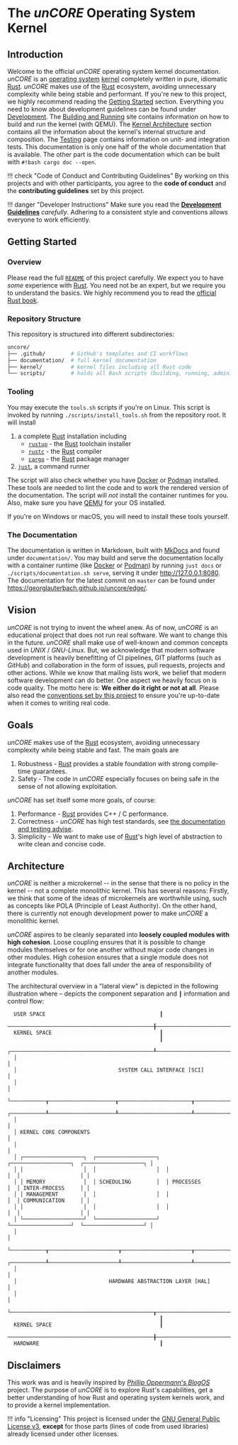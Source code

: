 # The _unCORE_ Operating System Kernel

## Introduction

Welcome to the official _unCORE_ operating system kernel documentation. _unCORE_ is an [operating system] [kernel] completely written in pure, idiomatic [Rust]. _unCORE_ makes use of the [Rust] ecosystem, avoiding unnecessary complexity while being stable and performant. If you're new to this project, we highly recommend reading the [Getting Started][docs::getting-started] section. Everything you need to know about development guidelines can be found under [Development][docs::development]. The [Building and Running][docs::building-and-running] site contains information on how to build and run the kernel (with QEMU). The [Kernel Architecture][docs::kernel-architecture] section contains all the information about the kernel's internal structure and composition. The [Testing][docs::testing] page contains information on unit- and integration tests. This documentation is only one half of the whole documentation that is available. The other part is the code documentation which can be built with `#!bash cargo doc --open`.

!!! check "Code of Conduct and Contributing Guidelines"
    By working on this projects and with other participants, you agree to the **code of conduct** and the **contributing guidelines** set by this project.

!!! danger "Developer Instructions"
    Make sure you read the [**Development Guidelines**][docs::development] _carefully_. Adhering to a consistent style and conventions allows everyone to work efficiently.

## Getting Started

### Overview

Please read the full [`README`](https://github.com/georglauterbach/uncore/blob/master/README.md) of this project carefully. We expect you to have _some_ experience with [Rust]. You need not be an expert, but we require you to understand the basics. We highly recommend you to read the [official Rust book].

### Repository Structure

This repository is structured into different subdirectories:

``` BASH
uncore/
├── .github/        # GitHub's templates and CI workflows
├── documentation/  # full kernel documentation
├── kernel/         # kernel files including all Rust code
└── scripts/        # holds all Bash scripts (building, running, administration, etc.)
```

### Tooling

You may execute the `tools.sh` scripts if you're on Linux. This script is invoked by running `./scripts/install_tools.sh` from the repository root. It will install

1. a complete [Rust] installation including
    - [`rustup`](https://rustup.rs/) - the [Rust] toolchain installer
    - [`rustc`](https://doc.rust-lang.org/rustc/what-is-rustc.html) - the [Rust] compiler
    - [`cargo`](https://doc.rust-lang.org/cargo/) - the [Rust] package manager
2. [`just`](https://github.com/casey/just), a command runner

The script will also check whether you have [Docker] or [Podman] installed. These tools are needed to lint the code and to work the rendered version of the documentation. The script will _not_ install the container runtimes for you. Also, make sure you have [QEMU] for your OS installed.

If you're on Windows or macOS, you will need to install these tools yourself.

### The Documentation

The documentation is written in Markdown, built with [MkDocs] and found under `documentation/`. You may build and serve the documentation locally with a container runtime (like [Docker] or [Podman]) by running `just docs` or `./scripts/documentation.sh serve`, serving it under <http://127.0.0.1:8080>. The documentation for the latest commit on `master` can be found under <https://georglauterbach.github.io/uncore/edge/>.

## Vision

_unCORE_ is not trying to invent the wheel anew. As of now, _unCORE_ is an educational project that does not run real software. We want to change this in the future. _unCORE_ shall make use of well-known and common concepts used in _UNIX_ / _GNU-Linux_. But, we acknowledge that modern software development is heavily benefitting of CI pipelines, GIT platforms (such as _GitHub_) and collaboration in the form of issues, pull requests, projects and other actions. While we know that mailing lists work, we belief that modern software development can do better. One aspect we heavily focus on is code quality. The motto here is: **We either do it right or not at all**. Please also read the [conventions set by this project](development.md#miscellaneous) to ensure you're up-to-date when it comes to writing real code.

## Goals

_unCORE_ makes use of the [Rust] ecosystem, avoiding unnecessary complexity while being stable and fast. The main goals are

1. Robustness - [Rust] provides a stable foundation with strong compile-time guarantees.
2. Safety - The code in _unCORE_ especially focuses on being safe in the sense of not allowing exploitation.

_unCORE_ has set itself some more goals, of course:

1. Performance - [Rust] provides C++ / C performance.
2. Correctness - _unCORE_ has high test standards, see [the documentation and testing advise](./development.md#code-documentation-testing).
3. Simplicity - We want to make use of [Rust]'s high level of abstraction to write clean and concise code.

## Architecture

_unCORE_ is neither a microkernel -- in the sense that there is no policy in the kernel -- not a complete monolithic kernel. This has several reasons: Firstly, we think that some of the ideas of microkernels are worthwhile using, such as concepts like POLA (Principle of Least Authority). On the other hand, there is currently not enough development power to make _unCORE_ a monolithic kernel.

_unCORE_ aspires to be cleanly separated into **loosely coupled modules with high cohesion**. Loose coupling ensures that it is possible to change modules themselves or for one another without major code changes in other modules. High cohesion ensures that a single module does not integrate functionality that does fall under the area of responsibility of another modules.

The architectural overview in a "lateral view" is depicted in the following illustration where `─` depicts the component separation and `┃` information and control flow:

``` TXT
  USER SPACE                                    ┃
  ──────────────────────────────────────────────╂───────────────────────────────────────────────
  KERNEL SPACE                                  ┃
                                                ┃
  ┌─────────────────────────────────────────────┸──────────────────────────────────────────────┐
  │                                                                                            │
  │                                SYSTEM CALL INTERFACE [SCI]                                 │
  │                                                                                            │
  └───────────┰─────────────────────┰───────────────────────┰──────────────────────┰───────────┘
  ┌───────────┸─────────────────────┸───────────────────────┸──────────────────────┸───────────┐
  │                                                                                            │
  │ KERNEL CORE COMPONENTS                                                                     │
  │                                                                                            │
  │ ┌───────────────────┐  ┌───────────────────┐  ┌───────────────────┐  ┌───────────────────┐ │
  │ │                   │  │                   │  │                   │  │                   │ │
  │ │ MEMORY            │  │ SCHEDULING        │  │ PROCESSES         │  │ INTER-PROCESS     │ │
  │ │ MANAGEMENT        │  │                   │  │                   │  │ COMMUNICATION     │ │
  │ │                   │  │                   │  │                   │  │                   │ │
  │ └───────────────────┘  └───────────────────┘  └───────────────────┘  └───────────────────┘ │
  │                                                                                            │
  └───────────┰──────────────────────┰──────────────────────┰──────────────────────┰───────────┘
  ┌───────────┸──────────────────────┸──────────────────────┸──────────────────────┸───────────┐
  │                                                                                            │
  │                             HARDWARE ABSTRACTION LAYER [HAL]                               │
  │                                                                                            │
  └─────────────────────────────────────────────┰──────────────────────────────────────────────┘
                                                ┃
  KERNEL SPACE                                  ┃
  ──────────────────────────────────────────────╂────────────────────────────────────────────────
  HARDWARE                                      ┃
```

## Disclaimers

This work was and is heavily inspired by [_Phillip Oppermann_'s _BlogOS_][blog-os] project. The purpose of _unCORE_ is to explore Rust's capabilities, get a better understanding of how Rust and operating system kernels work, and to provide a kernel implementation.

!!! info "Licensing"
    This project is licensed under the [GNU General Public License v3], **except** for those parts (lines of code from used libraries) already licensed under other licenses.

[//]: # (Links)

[docs::getting-started]: #getting-started
[docs::development]: ./development.md
[docs::building-and-running]: ./building_and_running.md
[docs::kernel-architecture]: ./architecture/overview.md
[docs::testing]: ./testing.md

[operating system]: https://en.wikipedia.org/wiki/Operating_system
[kernel]: https://en.wikipedia.org/wiki/Kernel_(operating_system)
[Rust]: https://www.rust-lang.org/
[official Rust book]: https://doc.rust-lang.org/book/

[MkDocs]: https://www.mkdocs.org/
[Docker]: https://www.docker.com/
[Podman]: https://podman.io/

[QEMU]: https://www.qemu.org/

[blog-os]: https://os.phil-opp.com/
[GNU General Public License v3]: https://www.gnu.org/licenses/gpl-3.0.txt
